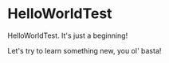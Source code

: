 # HelloWorldTest
HelloWorldTest. It's just a beginning! 

Let's try to learn something new, you ol' basta! 
